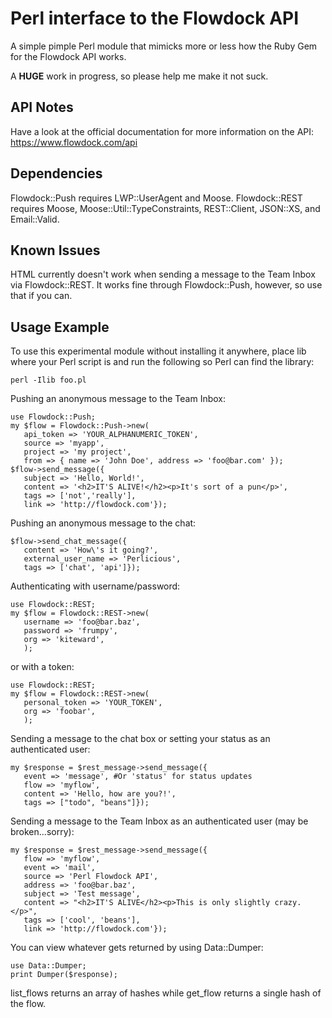 Perl interface to the Flowdock API
==================================

A simple pimple Perl module that mimicks more or less how the Ruby Gem for the Flowdock API works.

A **HUGE** work in progress, so please help me make it not suck.

API Notes
---------
Have a look at the official documentation for more information on the API:
https://www.flowdock.com/api

Dependencies
------------
Flowdock::Push requires LWP::UserAgent and Moose.
Flowdock::REST requires Moose, Moose::Util::TypeConstraints, REST::Client, JSON::XS, and Email::Valid.

Known Issues
------------
HTML currently doesn't work when sending a message to the Team Inbox via Flowdock::REST. It works fine through Flowdock::Push, however, so use that if you can.

Usage Example
----------------------

To use this experimental module without installing it anywhere, place lib where your Perl script is and run the following so Perl can find the library:

```
perl -Ilib foo.pl
```

Pushing an anonymous message to the Team Inbox:

```
use Flowdock::Push;
my $flow = Flowdock::Push->new(
   api_token => 'YOUR_ALPHANUMERIC_TOKEN',
   source => 'myapp',
   project => 'my project',
   from => { name => 'John Doe', address => 'foo@bar.com' });
$flow->send_message({
   subject => 'Hello, World!',
   content => '<h2>IT'S ALIVE!</h2><p>It's sort of a pun</p>',
   tags => ['not','really'],
   link => 'http://flowdock.com'});
```

Pushing an anonymous message to the chat:

```
$flow->send_chat_message({
   content => 'How\'s it going?',
   external_user_name => 'Perlicious',
   tags => ['chat', 'api']});
```

Authenticating with username/password:

```
use Flowdock::REST;
my $flow = Flowdock::REST->new(
   username => 'foo@bar.baz',
   password => 'frumpy',
   org => 'kiteward',
   );
```

or with a token:

```
use Flowdock::REST;
my $flow = Flowdock::REST->new(
   personal_token => 'YOUR_TOKEN',
   org => 'foobar',
   );
```

Sending a message to the chat box or setting your status as an authenticated user:

```
my $response = $rest_message->send_message({
   event => 'message', #Or 'status' for status updates
   flow => 'myflow',
   content => 'Hello, how are you?!',
   tags => ["todo", "beans"]});
```

Sending a message to the Team Inbox as an authenticated user (may be broken...sorry):

```
my $response = $rest_message->send_message({
   flow => 'myflow',
   event => 'mail',
   source => 'Perl Flowdock API',
   address => 'foo@bar.baz',
   subject => 'Test message',
   content => "<h2>IT'S ALIVE</h2><p>This is only slightly crazy.</p>",
   tags => ['cool', 'beans'],
   link => 'http://flowdock.com'});
```

You can view whatever gets returned by using Data::Dumper:

```
use Data::Dumper;
print Dumper($response);
```
list_flows returns an array of hashes while get_flow returns a single hash of the flow.